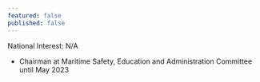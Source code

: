 ```yaml
---
featured: false
published: false
---
```

National Interest: N/A

* Chairman at Maritime Safety, Education and Administration Committee until May 2023
